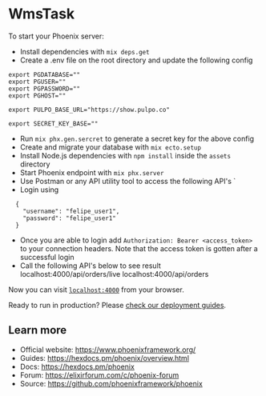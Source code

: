 # WmsTask

To start your Phoenix server:

  * Install dependencies with `mix deps.get`
  * Create a .env file on the root directory and update the following config
  ```
  export PGDATABASE=""
  export PGUSER=""
  export PGPASSWORD=""
  export PGHOST=""

  export PULPO_BASE_URL="https://show.pulpo.co"

  export SECRET_KEY_BASE=""
  ```
  * Run `mix phx.gen.sercret` to generate a secret key for the above config
  * Create and migrate your database with `mix ecto.setup`
  * Install Node.js dependencies with `npm install` inside the `assets` directory
  * Start Phoenix endpoint with `mix phx.server`
  * Use Postman or any API utility tool to access the following API's `
  * Login using 
  ```
    {
      "username": "felipe_user1",
      "password": "felipe_user1"
    }
  ```
  * Once you are able to login add `Authorization: Bearer <access_token>` to your connection headers. Note that the access token is gotten after a successful login
  * Call the following API's below to see result
  localhost:4000/api/orders/live
  localhost:4000/api/orders
  

Now you can visit [`localhost:4000`](http://localhost:4000) from your browser.

Ready to run in production? Please [check our deployment guides](https://hexdocs.pm/phoenix/deployment.html).

## Learn more

  * Official website: https://www.phoenixframework.org/
  * Guides: https://hexdocs.pm/phoenix/overview.html
  * Docs: https://hexdocs.pm/phoenix
  * Forum: https://elixirforum.com/c/phoenix-forum
  * Source: https://github.com/phoenixframework/phoenix
